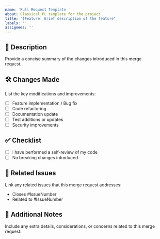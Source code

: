 ```yaml
---
name: 'Pull Request Template '
about: Classical PL template for the project
title: "[Feature] Brief description of the feature"
labels: ''
assignees: ''
---
```


## 📌 **Description**

Provide a concise summary of the changes introduced in this merge request.

## 🛠 **Changes Made**

List the key modifications and improvements:

- [ ] Feature implementation / Bug fix
- [ ] Code refactoring
- [ ] Documentation update
- [ ] Test additions or updates
- [ ] Security improvements

## ✅ **Checklist**

- [ ] I have performed a self-review of my code
- [ ] No breaking changes introduced

## 📂 **Related Issues**

Link any related issues that this merge request addresses:

- Closes #IssueNumber
- Related to #IssueNumber

## 📌 **Additional Notes**

Include any extra details, considerations, or concerns related to this merge request.
